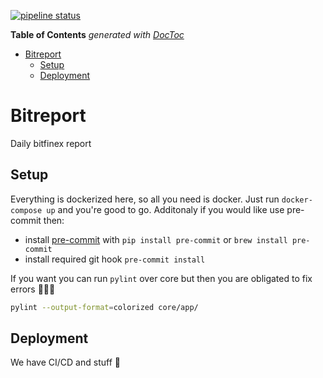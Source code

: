 [![pipeline status](https://gitlab.com/bitreport/bitreport/badges/master/pipeline.svg)](https://gitlab.com/bitreport/bitreport/commits/master)

<!-- START doctoc generated TOC please keep comment here to allow auto update -->
<!-- DON'T EDIT THIS SECTION, INSTEAD RE-RUN doctoc TO UPDATE -->
**Table of Contents**  *generated with [DocToc](https://github.com/thlorenz/doctoc)*

- [Bitreport](#bitreport)
  - [Setup](#setup)
  - [Deployment](#deployment)

<!-- END doctoc generated TOC please keep comment here to allow auto update -->


# Bitreport
Daily bitfinex report

## Setup
Everything is dockerized here, so all you need is docker. Just run `docker-compose up` and you're good to go.
Additonaly if you would like use pre-commit then:
- install [pre-commit](https://pre-commit.com) with `pip install pre-commit` or `brew install pre-commit`
- install required git hook `pre-commit install`

If you want you can run `pylint` over core but then you are obligated to fix errors 💁🏻‍♂️
```sh
pylint --output-format=colorized core/app/
```

## Deployment
We have CI/CD and stuff :tada:

